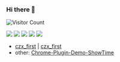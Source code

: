 ### Hi there 👋

<!-- ![daidai21 github stats](https://github-readme-stats.vercel.app/api?username=chenzhenxxx&&show_icons=true&&title_color=0366d6&&icon_color=0366d6) -->

<!-- ![Top Lang](https://github-readme-stats.vercel.app/api/top-langs/?username=chenzhenxxx&layout=compact&hide=jupyter%20notebook,html) -->

![Visitor Count](https://profile-counter.glitch.me/chenzhenxxx/count.svg)


![](https://github-profile-summary-cards.vercel.app/api/cards/profile-details?username=chenzhenxxx&theme=github)
![](https://github-profile-summary-cards.vercel.app/api/cards/repos-per-language?username=chenzhenxxx&theme=github)
![](https://github-profile-summary-cards.vercel.app/api/cards/most-commit-language?username=chenzhenxxx&theme=github)
![](https://github-profile-summary-cards.vercel.app/api/cards/stats?username=chenzhenxxx&theme=github)
![](https://github-profile-summary-cards.vercel.app/api/cards/productive-time?username=chenzhenxxx&theme=github)

* [czx_first](https://github.com/chenzhenxxx/czx_first) | [czx_first](https://github.com/chenzhenxxx/czx_first)
* other: [Chrome-Plugin-Demo-ShowTime](https://github.com/chenzhenxxx/Chrome-Plugin-Demo-ShowTime)
